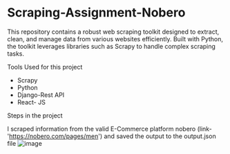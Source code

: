 # Scraping-Assignment-Nobero
This repository contains a robust web scraping toolkit designed to extract, clean, and manage data from various websites efficiently. Built with Python, the toolkit leverages libraries such as Scrapy to handle complex scraping tasks.

Tools Used for this project
* Scrapy
* Python
* Django-Rest API
* React- JS

Steps in the project

I scraped information from the valid E-Commerce platform nobero (link-'https://nobero.com/pages/men') and saved the output to the output.json file
![image](https://github.com/user-attachments/assets/32efef6a-60e2-4fd2-b69e-6f7e726e1136)





